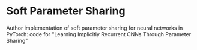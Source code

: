 # Soft Parameter Sharing
Author implementation of soft parameter sharing for neural networks in PyTorch: code for "Learning Implicitly Recurrent CNNs Through Parameter Sharing"
